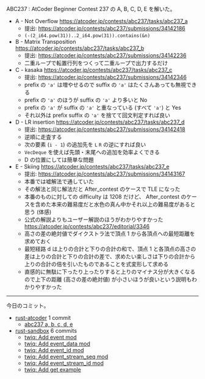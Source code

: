 ABC237 : AtCoder Beginner Contest 237 の A, B, C, D, E を解いた。

- A - Not Overflow
  <https://atcoder.jp/contests/abc237/tasks/abc237_a>
  - 提出: <https://atcoder.jp/contests/abc237/submissions/34142186>
  - `(-(2_i64.pow(31))..2_i64.pow(31)).contains(&n)`
- B - Matrix Transposition
  <https://atcoder.jp/contests/abc237/tasks/abc237_b>
  - 提出: <https://atcoder.jp/contests/abc237/submissions/34142236>
  - 二重ループで転置行列をつくって二重ループで出力するだけ
- C - kasaka
  <https://atcoder.jp/contests/abc237/tasks/abc237_c>
  - 提出: <https://atcoder.jp/contests/abc237/submissions/34142346>
  - prefix の `'a'` は増やせるので suffix の `'a'` はたくさんあっても無視できる
  - prefix の `'a'` のほうが suffix の `'a'` より多いと No
  - prefix の `'a'` が suffix の `'a'` と重なっている (すべて `'a'`) と Yes
  - それ以外は prefix suffix の `'a'` を捨てて回文判定すれば良い
- D - LR insertion
  <https://atcoder.jp/contests/abc237/tasks/abc237_d>
  - 提出: <https://atcoder.jp/contests/abc237/submissions/34142418>
  - 逆順に走査する
  - 次の要素 (`i - 1`) の追加先を `L` `R` の逆にすれば良い
  - `VecDeque` を使えば先頭・末尾への追加を効率よくできる
  - D の位置にしては簡単な問題
- E - Skiing
  <https://atcoder.jp/contests/abc237/tasks/abc237_e>
  - 提出: <https://atcoder.jp/contests/abc237/submissions/34143167>
  - 本番では嘘解法で通していた
  - その解法と同じ解法だと After_contest のケースで TLE になった
  - 本番のものに対しての difficulty は 1208 だけど、 After_contest のケースを含めた本来の難易度だと水色の真ん中かそれ以上の難易度があると思う (体感)
  - 公式の解説よりもユーザー解説のほうがわかりやすかった
    <https://atcoder.jp/contests/abc237/editorial/3346>
  - 高さの差の絶対値でダイクストラ法で頂点 1 から各頂点への最短距離を求めておく
  - 最短経路 d は上りの合計と下りの合計の和で、頂点 1 と各頂点の高さの差は上りの合計と下りの合計の差で、求めたい楽しさは下りの合計から上りの合計の倍を引いたものであることを式変形して求める
  - 直感的に無駄に下ったり上ったりすると上りのマイナス分が大きくなるので上下の距離 (高さの差の絶対値) が小さいほうが良いという説明もわかりやすかった

---

今日のコミット。

- [rust-atcoder](https://github.com/bouzuya/rust-atcoder) 1 commit
  - [abc237 a, b, c, d, e](https://github.com/bouzuya/rust-atcoder/commit/096c4c7c5added8050fe8ea358ca7d1bf83bd7fa)
- [rust-sandbox](https://github.com/bouzuya/rust-sandbox) 6 commits
  - [twiq: Add event mod](https://github.com/bouzuya/rust-sandbox/commit/27634ddd30b9b3c556d602c460b6c394e68e534c)
  - [twiq: Add event_data mod](https://github.com/bouzuya/rust-sandbox/commit/30aae4944e6f4839b358ebb100673886a2cb113c)
  - [twiq: Add event_id mod](https://github.com/bouzuya/rust-sandbox/commit/6fc921944285249e884231c44cb7689e232b9033)
  - [twiq: Add event_stream_seq mod](https://github.com/bouzuya/rust-sandbox/commit/bacba64d19034362eb120b863d6b5060924a5824)
  - [twiq: Add event_stream_id mod](https://github.com/bouzuya/rust-sandbox/commit/df80c1045f3e44ccf92bb53e23362b068dddfb81)
  - [twiq: Add get example](https://github.com/bouzuya/rust-sandbox/commit/435b3b6724117552f80667c185d8734848b21dc9)
